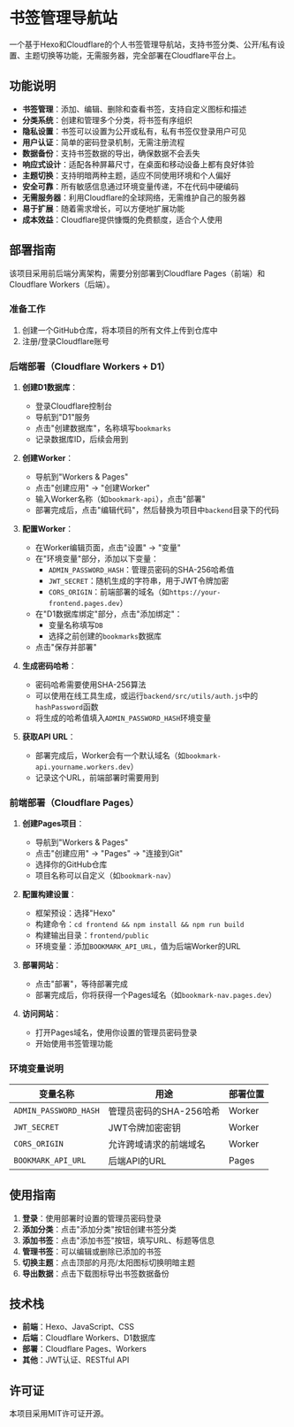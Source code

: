 # 书签管理导航站

一个基于Hexo和Cloudflare的个人书签管理导航站，支持书签分类、公开/私有设置、主题切换等功能，无需服务器，完全部署在Cloudflare平台上。

## 功能说明

- **书签管理**：添加、编辑、删除和查看书签，支持自定义图标和描述
- **分类系统**：创建和管理多个分类，将书签有序组织
- **隐私设置**：书签可以设置为公开或私有，私有书签仅登录用户可见
- **用户认证**：简单的密码登录机制，无需注册流程
- **数据备份**：支持书签数据的导出，确保数据不会丢失
- **响应式设计**：适配各种屏幕尺寸，在桌面和移动设备上都有良好体验
- **主题切换**：支持明暗两种主题，适应不同使用环境和个人偏好
- **安全可靠**：所有敏感信息通过环境变量传递，不在代码中硬编码
- **无需服务器**：利用Cloudflare的全球网络，无需维护自己的服务器
- **易于扩展**：随着需求增长，可以方便地扩展功能
- **成本效益**：Cloudflare提供慷慨的免费额度，适合个人使用

## 部署指南

该项目采用前后端分离架构，需要分别部署到Cloudflare Pages（前端）和Cloudflare Workers（后端）。

### 准备工作

1. 创建一个GitHub仓库，将本项目的所有文件上传到仓库中
2. 注册/登录Cloudflare账号

### 后端部署（Cloudflare Workers + D1）

1. **创建D1数据库**：
   - 登录Cloudflare控制台
   - 导航到"D1"服务
   - 点击"创建数据库"，名称填写`bookmarks`
   - 记录数据库ID，后续会用到

2. **创建Worker**：
   - 导航到"Workers & Pages"
   - 点击"创建应用" -> "创建Worker"
   - 输入Worker名称（如`bookmark-api`），点击"部署"
   - 部署完成后，点击"编辑代码"，然后替换为项目中`backend`目录下的代码

3. **配置Worker**：
   - 在Worker编辑页面，点击"设置" -> "变量"
   - 在"环境变量"部分，添加以下变量：
     - `ADMIN_PASSWORD_HASH`：管理员密码的SHA-256哈希值
     - `JWT_SECRET`：随机生成的字符串，用于JWT令牌加密
     - `CORS_ORIGIN`：前端部署的域名（如`https://your-frontend.pages.dev`）
   - 在"D1数据库绑定"部分，点击"添加绑定"：
     - 变量名称填写`DB`
     - 选择之前创建的`bookmarks`数据库
   - 点击"保存并部署"

4. **生成密码哈希**：
   - 密码哈希需要使用SHA-256算法
   - 可以使用在线工具生成，或运行`backend/src/utils/auth.js`中的`hashPassword`函数
   - 将生成的哈希值填入`ADMIN_PASSWORD_HASH`环境变量

5. **获取API URL**：
   - 部署完成后，Worker会有一个默认域名（如`bookmark-api.yourname.workers.dev`）
   - 记录这个URL，前端部署时需要用到

### 前端部署（Cloudflare Pages）

1. **创建Pages项目**：
   - 导航到"Workers & Pages"
   - 点击"创建应用" -> "Pages" -> "连接到Git"
   - 选择你的GitHub仓库
   - 项目名称可以自定义（如`bookmark-nav`）

2. **配置构建设置**：
   - 框架预设：选择"Hexo"
   - 构建命令：`cd frontend && npm install && npm run build`
   - 构建输出目录：`frontend/public`
   - 环境变量：添加`BOOKMARK_API_URL`，值为后端Worker的URL

3. **部署网站**：
   - 点击"部署"，等待部署完成
   - 部署完成后，你将获得一个Pages域名（如`bookmark-nav.pages.dev`）

4. **访问网站**：
   - 打开Pages域名，使用你设置的管理员密码登录
   - 开始使用书签管理功能

### 环境变量说明

| 变量名称 | 用途 | 部署位置 |
|---------|------|---------|
| `ADMIN_PASSWORD_HASH` | 管理员密码的SHA-256哈希 | Worker |
| `JWT_SECRET` | JWT令牌加密密钥 | Worker |
| `CORS_ORIGIN` | 允许跨域请求的前端域名 | Worker |
| `BOOKMARK_API_URL` | 后端API的URL | Pages |

## 使用指南

1. **登录**：使用部署时设置的管理员密码登录
2. **添加分类**：点击"添加分类"按钮创建书签分类
3. **添加书签**：点击"添加书签"按钮，填写URL、标题等信息
4. **管理书签**：可以编辑或删除已添加的书签
5. **切换主题**：点击顶部的月亮/太阳图标切换明暗主题
6. **导出数据**：点击下载图标导出书签数据备份

## 技术栈

- **前端**：Hexo、JavaScript、CSS
- **后端**：Cloudflare Workers、D1数据库
- **部署**：Cloudflare Pages、Workers
- **其他**：JWT认证、RESTful API

## 许可证

本项目采用MIT许可证开源。
